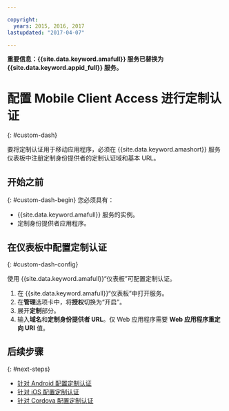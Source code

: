 ```yaml
---

copyright:
  years: 2015, 2016, 2017
lastupdated: "2017-04-07"

---
```


**重要信息：{{site.data.keyword.amafull}} 服务已替换为 {{site.data.keyword.appid_full}} 服务。**

# 配置 Mobile Client Access 进行定制认证
{: #custom-dash}


要将定制认证用于移动应用程序，必须在 {{site.data.keyword.amashort}} 服务仪表板中注册定制身份提供者的定制认证域和基本 URL。

## 开始之前
{: #custom-dash-begin}
您必须具有：
* {{site.data.keyword.amafull}} 服务的实例。
* 定制身份提供者应用程序。

## 在仪表板中配置定制认证
{: #custom-dash-config}

使用 {{site.data.keyword.amafull}}“仪表板”可配置定制认证。

1. 在 {{site.data.keyword.amafull}}“仪表板”中打开服务。
1. 在**管理**选项卡中，将**授权**切换为“开启”。
1. 展开**定制**部分。
1. 输入**域名**和**定制身份提供者 URL**。仅 Web 应用程序需要 **Web 应用程序重定向 URI** 值。

## 后续步骤
{: #next-steps}
* [针对 Android 配置定制认证](custom-auth-android.html)
* [针对 iOS 配置定制认证](custom-auth-ios-swift-sdk.html)
* [针对 Cordova 配置定制认证](custom-auth-cordova.html)
